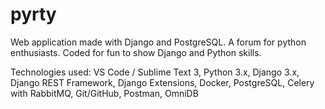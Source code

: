 # pyrty
Web application made with Django and PostgreSQL. A forum for python enthusiasts.
Coded for fun to show Django and Python skills.

Technologies used:
VS Code / Sublime Text 3, Python 3.x, Django 3.x, Django REST Framework, Django Extensions, Docker, PostgreSQL, Celery with RabbitMQ, Git/GitHub, Postman, OmniDB
